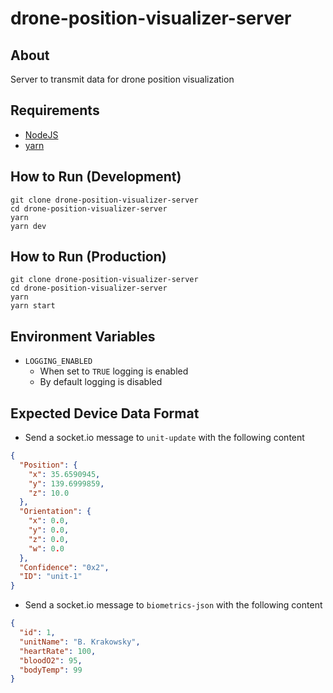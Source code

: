 # drone-position-visualizer-server

## About

Server to transmit data for drone position visualization

## Requirements

- [NodeJS](https://nodejs.org/en/download/)
- [yarn](https://classic.yarnpkg.com/lang/en/docs/install/)

## How to Run (Development)

```shell
git clone drone-position-visualizer-server
cd drone-position-visualizer-server
yarn
yarn dev
```

## How to Run (Production)

```shell
git clone drone-position-visualizer-server
cd drone-position-visualizer-server
yarn
yarn start
```

## Environment Variables

- ``LOGGING_ENABLED``
  - When set to ``TRUE`` logging is enabled
  - By default logging is disabled

## Expected Device Data Format

- Send a socket.io message to ``unit-update`` with the following content

```json
{
  "Position": {
    "x": 35.6590945,
    "y": 139.6999859,
    "z": 10.0
  },
  "Orientation": {
    "x": 0.0,
    "y": 0.0,
    "z": 0.0,
    "w": 0.0
  },
  "Confidence": "0x2",
  "ID": "unit-1"
}
```

- Send a socket.io message to ``biometrics-json`` with the following content

```json
{
  "id": 1,
  "unitName": "B. Krakowsky",
  "heartRate": 100,
  "bloodO2": 95,
  "bodyTemp": 99
}
```
